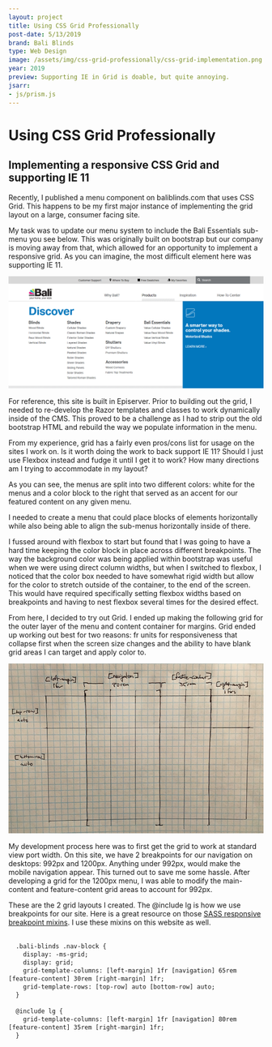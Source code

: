 ```yaml
---
layout: project
title: Using CSS Grid Professionally
post-date: 5/13/2019
brand: Bali Blinds
type: Web Design
image: /assets/img/css-grid-professionally/css-grid-implementation.png
year: 2019
preview: Supporting IE in Grid is doable, but quite annoying.
jsarr: 
- js/prism.js
---
```


# Using CSS Grid Professionally

## Implementing a responsive CSS Grid and supporting IE 11


Recently, I published a menu component on baliblinds.com that uses CSS Grid. This happens to be my first major instance of implementing the grid layout on a large, consumer facing site.

My task was to update our menu system to include the Bali Essentials sub-menu you see below. This was originally built on bootstrap but our company is moving away from that, which allowed for an opportunity to implement a responsive grid. As you can imagine, the most difficult element here was supporting IE 11. 

![Final grid implementation](../assets/img/css-grid-professionally/css-grid-menu-baliblinds.png)

For reference, this site is built in Episerver. Prior to building out the grid, I needed to re-develop the Razor templates and classes to work dynamically inside of the CMS. This proved to be a challenge as I had to strip out the old bootstrap HTML and rebuild the way we populate information in the menu.

From my experience, grid has a fairly even pros/cons list for usage on the sites I work on. Is it worth doing the work to back support IE 11? Should I just use Flexbox instead and fudge it until I get it to work? How many directions am I trying to accommodate in my layout? 

 As you can see, the menus are split into two different colors: white for the menus and a color block to the right that served as an accent for our featured content on any given menu.

I needed to create a menu that could place blocks of elements horizontally while also being able to align the sub-menus horizontally inside of there.

I fussed around with flexbox to start but found that I was going to have a hard time keeping the color block in place across different breakpoints. The way the background color was being applied within bootstrap was useful when we were using direct column widths, but when I switched to flexbox, I noticed that the color box needed to have somewhat rigid width but allow for the color to stretch outside of the container, to the end of the screen. This would have required specifically setting flexbox widths based on breakpoints and having to nest flexbox several times for the desired effect. 

From here, I decided to try out Grid. I ended up making the following grid for the outer layer of the menu and content container for margins. Grid ended up working out best for two reasons: fr units for responsiveness that collapse first when the screen size changes and the ability to have blank grid areas I can target and apply color to.

![Grid Example One](../assets/img/css-grid-professionally/grid-example-layer-one.png)

My development process here was to first get the grid to work at standard view port width. On this site, we have 2 breakpoints for our navigation on desktops: 992px and 1200px. Anything under 992px, would make the mobile navigation appear. This turned out to save me some hassle. After developing a grid for the 1200px menu, I was able to modify the main-content and feature-content grid areas to account for 992px. 

These are the 2 grid layouts I created. The @include lg is how we use breakpoints for our site. Here is a great resource on those [SASS responsive breakpoint mixins](https://daviseford.com/blog/2018/01/10/scss-responsive-media-query-mixins.html). I use these mixins on this website as well.

<pre>
  <code class="language-css">
  .bali-blinds .nav-block {
    display: -ms-grid;
    display: grid;
    grid-template-columns: [left-margin] 1fr [navigation] 65rem [feature-content] 30rem [right-margin] 1fr;
    grid-template-rows: [top-row] auto [bottom-row] auto;
  }

  @include lg {
    grid-template-columns: [left-margin] 1fr [navigation] 80rem [feature-content] 35rem [right-margin] 1fr;
  }

  </code>
</pre>
